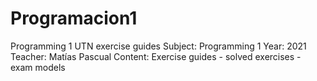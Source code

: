 # Programacion1
Programming 1 UTN exercise guides
Subject: Programming 1
Year: 2021
Teacher: Matías Pascual
Content: Exercise guides - solved exercises - exam models
